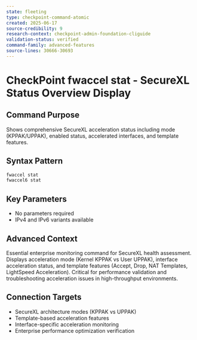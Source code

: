 ```yaml
---
state: fleeting
type: checkpoint-command-atomic
created: 2025-06-17
source-credibility: 9
research-context: checkpoint-admin-foundation-cliguide
validation-status: verified
command-family: advanced-features
source-lines: 30666-30693
---
```


# CheckPoint fwaccel stat - SecureXL Status Overview Display

## Command Purpose
Shows comprehensive SecureXL acceleration status including mode (KPPAK/UPPAK), enabled status, accelerated interfaces, and template features.

## Syntax Pattern
```bash
fwaccel stat
fwaccel6 stat
```

## Key Parameters
- No parameters required
- IPv4 and IPv6 variants available

## Advanced Context
Essential enterprise monitoring command for SecureXL health assessment. Displays acceleration mode (Kernel KPPAK vs User UPPAK), interface acceleration status, and template features (Accept, Drop, NAT Templates, LightSpeed Acceleration). Critical for performance validation and troubleshooting acceleration issues in high-throughput environments.

## Connection Targets
- SecureXL architecture modes (KPPAK vs UPPAK)
- Template-based acceleration features
- Interface-specific acceleration monitoring
- Enterprise performance optimization verification